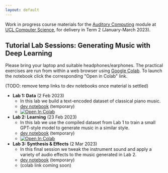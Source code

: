 ```yaml
---
layout: default
---
```

Work in progress course materials for the
[Auditory Computing](https://www.ucl.ac.uk/module-catalogue/modules/auditory-computing-COMP0161)
module at [UCL Computer Science](https://www.ucl.ac.uk/computer-science/), for delivery in
Term 2 (January-March 2023).

## Tutorial Lab Sessions: Generating Music with Deep Learning

Please bring your laptop and suitable headphones/earphones.
The practical exercises are run from within a web browser using
[Google Colab](https://colab.research.google.com/). To launch
the notebook click the corresponding "Open in Colab" link.

(TODO: remove temp links to dev notebooks once material is settled)

* **Lab 1: Data** (2 Feb 2023)
    * In this lab we build a text-encoded dataset of classical piano music.
    * [dev notebook](https://colab.research.google.com/drive/1vkN__9VWqz4SaEgQDDvWEWqKANHk9wnl) (temporary)
    * [![Open In Colab](https://colab.research.google.com/assets/colab-badge.svg)](https://colab.research.google.com/github/comp0161/colab/blob/main/COMP0161_lab1.ipynb)
* **Lab 2: Learning** (23 Feb 2023)
    * In this lab we use the compiled dataset from Lab 1 to train a small GPT-style model
      to generate music in a similar style.
    * [dev notebook](https://colab.research.google.com/drive/1tfWhkgOYNF-KGZZu4Fc-nrBs1NEgC1m7) (temporary)
    * [![Open In Colab](https://colab.research.google.com/assets/colab-badge.svg)](https://colab.research.google.com/github/comp0161/colab/blob/main/COMP0161_lab2.ipynb)
* **Lab 3: Synthesis & Effects** (2 Mar 2023)
    * In this final session we tweak the instrument sound and apply
      a variety of audio effects to the music generated in Lab 2.
    * [dev notebook](https://colab.research.google.com/drive/1x23bALrzIQeRxzAyyfcz44b3vdyLlK9b) (temporary)
    * (colab link coming soon)
